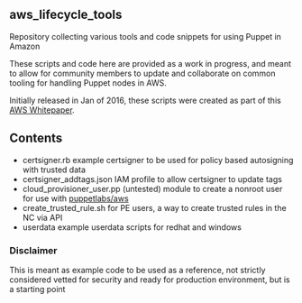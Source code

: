 ## aws_lifecycle_tools
Repository collecting various tools and code snippets for using Puppet in Amazon

These scripts and code here are provided as a work in progress,
and meant to allow for community members to update and collaborate
on common tooling for handling Puppet nodes in AWS.

Initially released in Jan of 2016, these scripts were created as part
of this [AWS Whitepaper](http://info.puppetlabs.com/GL-2016-01-WC-1873-AWS-Whitepaper_Registration.html).

## Contents

* certsigner.rb
  example certsigner to be used for policy based autosigning with trusted data
* certsigner_addtags.json
  IAM profile to allow certsigner to update tags
* cloud_provisioner_user.pp
  (untested) module to create a nonroot user for use with [puppetlabs/aws](https://forge.puppetlabs.com/puppetlabs/aws)
* create_trusted_rule.sh
  for PE users, a way to create trusted rules in the NC via API
* userdata
  example userdata scripts for redhat and windows


### Disclaimer
This is meant as example code to be used as a reference, not strictly considered
vetted for security and ready for production environment, but is a starting point
